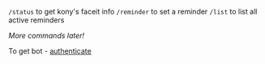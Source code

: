 `/status` to get kony's faceit info
`/reminder` to set a reminder
`/list` to list all active reminders

*More commands later!*

To get bot - [authenticate](https://discord.com/oauth2/authorize?client_id=1258371284858044456)
